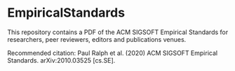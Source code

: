 # EmpiricalStandards

This repository contains a PDF of the ACM SIGSOFT Empirical Standards for researchers, peer reviewers, editors and publications venues.

Recommended citation: Paul Ralph et al. (2020) ACM SIGSOFT Empirical Standards. arXiv:2010.03525 [cs.SE]. 
